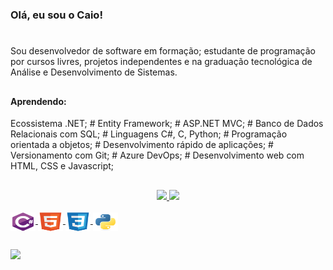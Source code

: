 ### Olá, eu sou o Caio!
#
Sou desenvolvedor de software em formação; estudante de programação por cursos livres, projetos independentes e na graduação tecnológica de Análise e Desenvolvimento de Sistemas.
##
#### Aprendendo:
Ecossistema .NET; #
Entity Framework; #
ASP.NET MVC; #
Banco de Dados Relacionais com SQL; #
Linguagens C#, C, Python; #
Programação orientada a objetos; #
Desenvolvimento rápido de aplicações; #
Versionamento com Git; #
Azure DevOps; #
Desenvolvimento web com HTML, CSS e Javascript;

##

<div align="center">
  <a href="https://github.com/caiopgaspar">
  <img height="180em" src="https://github-readme-stats.vercel.app/api?username=caiopgaspar&show_icons=true&theme=dark&include_all_commits=true&count_private=true"/>
  <img height="180em" src="https://github-readme-stats.vercel.app/api/top-langs/?username=caiopgaspar&layout=compact&langs_count=7&theme=dark"/>
</div>

<div style="display: inline_block"><br>
  <img align="center" alt="Csharp" height="30" width="40" src="https://raw.githubusercontent.com/devicons/devicon/master/icons/csharp/csharp-original.svg">
  <img align="center" alt="Rafa-HTML" height="30" width="40" src="https://raw.githubusercontent.com/devicons/devicon/master/icons/html5/html5-original.svg">
  <img align="center" alt="Rafa-CSS" height="30" width="40" src="https://raw.githubusercontent.com/devicons/devicon/master/icons/css3/css3-original.svg">
  <img align="center" alt="Rafa-Python" height="30" width="40" src="https://raw.githubusercontent.com/devicons/devicon/master/icons/python/python-original.svg">  
</div>

  ##

<div>
  <a href="https://www.linkedin.com/in/caiopgaspar/" target="_blank"><img src="https://img.shields.io/badge/-LinkedIn-%230077B5?style=for-the-badge&logo=linkedin&logoColor=white" target="_blank"></a>
</div>




<!--
**caiopgaspar/caiopgaspar** is a ✨ _special_ ✨ repository because its `README.md` (this file) appears on your GitHub profile.

Here are some ideas to get you started:

- 🔭 I’m currently working on ...
- 🌱 I’m currently learning ...
- 👯 I’m looking to collaborate on ...
- 🤔 I’m looking for help with ...
- 💬 Ask me about ...
- 📫 How to reach me: ...
- 😄 Pronouns: ...
- ⚡ Fun fact: ...

